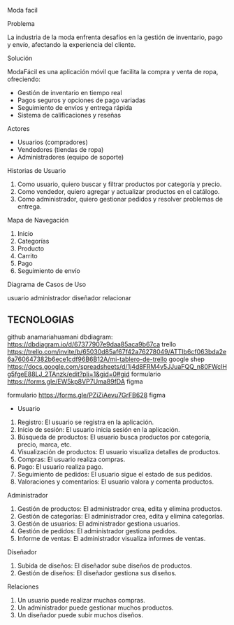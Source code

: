 Moda facil

Problema

La industria de la moda enfrenta desafíos en la gestión de inventario, pago y envío, afectando la experiencia del cliente.

Solución

ModaFácil es una aplicación móvil que facilita la compra y venta de ropa, ofreciendo:

- Gestión de inventario en tiempo real
- Pagos seguros y opciones de pago variadas
- Seguimiento de envíos y entrega rápida
- Sistema de calificaciones y reseñas

Actores

- Usuarios (compradores)
- Vendedores (tiendas de ropa)
- Administradores (equipo de soporte)

Historias de Usuario

1. Como usuario, quiero buscar y filtrar productos por categoría y precio.
2. Como vendedor, quiero agregar y actualizar productos en el catálogo.
3. Como administrador, quiero gestionar pedidos y resolver problemas de entrega.

Mapa de Navegación

1. Inicio
2. Categorías
3. Producto
4. Carrito
5. Pago
6. Seguimiento de envío

Diagrama de Casos de Uso

usuario
administrador 
diseñador
relacionar
## TECNOLOGIAS
github  anamariahuamani
dbdiagram: https://dbdiagram.io/d/67377907e9daa85aca9b67ca
trello      https://trello.com/invite/b/65030d85af67f42a76278049/ATTIb6cf063bda2e6a760647382b6ece1cdf96B6B12A/mi-tablero-de-trello
google shep    https://docs.google.com/spreadsheets/d/1j4d8FRM4v5JJuaFQQ_n80FWclHg5fgeE88LJ_2TAnzk/edit?pli=1&gid=0#gid
formulario https://forms.gle/EW5kp8VP7Uma89fDA
 figma 

formulario   https://forms.gle/PZiZiAevu7GrFB628
figma

- Usuario

1. Registro: El usuario se registra en la aplicación.
2. Inicio de sesión: El usuario inicia sesión en la aplicación.
3. Búsqueda de productos: El usuario busca productos por categoría, precio, marca, etc.
4. Visualización de productos: El usuario visualiza detalles de productos.
5. Compras: El usuario realiza compras.
6. Pago: El usuario realiza pago.
7. Seguimiento de pedidos: El usuario sigue el estado de sus pedidos.
8. Valoraciones y comentarios: El usuario valora y comenta productos.

Administrador

1. Gestión de productos: El administrador crea, edita y elimina productos.
2. Gestión de categorías: El administrador crea, edita y elimina categorías.
3. Gestión de usuarios: El administrador gestiona usuarios.
4. Gestión de pedidos: El administrador gestiona pedidos.
5. Informe de ventas: El administrador visualiza informes de ventas.

Diseñador

1. Subida de diseños: El diseñador sube diseños de productos.
2. Gestión de diseños: El diseñador gestiona sus diseños.

Relaciones

1. Un usuario puede realizar muchas compras.
2. Un administrador puede gestionar muchos productos.
3. Un diseñador puede subir muchos diseños.